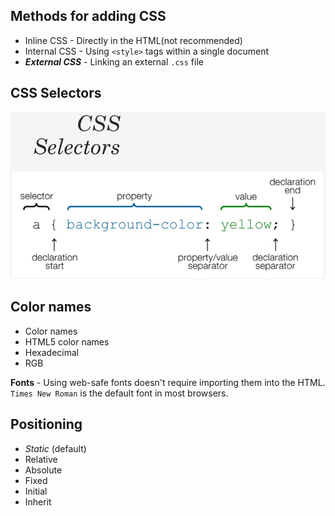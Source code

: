 ## Methods for adding CSS

- Inline CSS - Directly in the HTML(not recommended)
- Internal CSS - Using `<style>` tags within a single document
- ***External CSS*** - Linking an external `.css` file

## CSS Selectors
![CSS Selectors](images/css_selector.jpg)

## Color names
- Color names
- HTML5 color names
- Hexadecimal
- RGB

**Fonts** - Using web-safe fonts doesn't require importing them into the HTML. `Times New Roman` is the default font in most browsers.

## Positioning
- *Static* (default)
- Relative
- Absolute
- Fixed
- Initial
- Inherit
